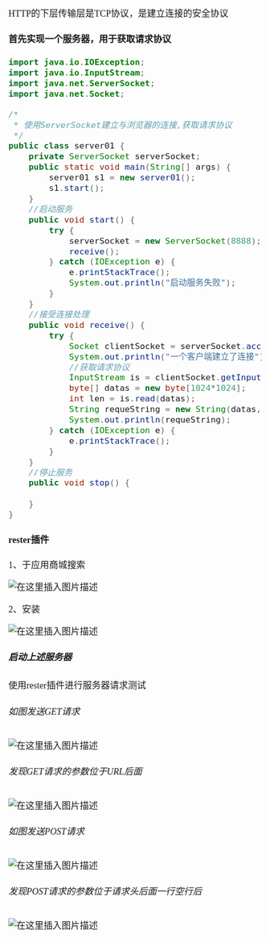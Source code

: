 <font size = 4 face = "黑体">

HTTP的下层传输层是TCP协议，是建立连接的安全协议

#### 首先实现一个服务器，用于获取请求协议

```java
import java.io.IOException;
import java.io.InputStream;
import java.net.ServerSocket;
import java.net.Socket;

/*
 * 使用ServerSocket建立与浏览器的连接,获取请求协议
 */
public class server01 {
	private ServerSocket serverSocket;
	public static void main(String[] args) {
		server01 s1 = new server01();
		s1.start();
	}
	//启动服务
	public void start() {
		try {
			serverSocket = new ServerSocket(8888);
			receive();
		} catch (IOException e) {
			e.printStackTrace();
			System.out.println("启动服务失败");
		}
	}
	//接受连接处理
	public void receive() {
		try {
			Socket clientSocket = serverSocket.accept();
			System.out.println("一个客户端建立了连接");
			//获取请求协议
			InputStream is = clientSocket.getInputStream();
			byte[] datas = new byte[1024*1024];
			int len = is.read(datas);
			String requeString = new String(datas, 0, len);
			System.out.println(requeString);
		} catch (IOException e) {
			e.printStackTrace();
		}
	}
	//停止服务
	public void stop() {
			
	}
}

```

#### rester插件

1、于应用商城搜索

![在这里插入图片描述](https://img-blog.csdnimg.cn/20201024154001411.png?x-oss-process=image/watermark,type_ZmFuZ3poZW5naGVpdGk,shadow_10,text_aHR0cHM6Ly9ibG9nLmNzZG4ubmV0L3FxXzQzODA4NzAw,size_16,color_FFFFFF,t_70#pic_center)

2、安装

![在这里插入图片描述](https://img-blog.csdnimg.cn/20201024153847569.png?x-oss-process=image/watermark,type_ZmFuZ3poZW5naGVpdGk,shadow_10,text_aHR0cHM6Ly9ibG9nLmNzZG4ubmV0L3FxXzQzODA4NzAw,size_16,color_FFFFFF,t_70#pic_center)


##### 启动上述服务器

使用rester插件进行服务器请求测试

###### 如图发送GET请求

![在这里插入图片描述](https://img-blog.csdnimg.cn/20201024154505977.png?x-oss-process=image/watermark,type_ZmFuZ3poZW5naGVpdGk,shadow_10,text_aHR0cHM6Ly9ibG9nLmNzZG4ubmV0L3FxXzQzODA4NzAw,size_16,color_FFFFFF,t_70#pic_center)

###### 发现GET请求的参数位于URL后面

![在这里插入图片描述](https://img-blog.csdnimg.cn/20201024154517525.png?x-oss-process=image/watermark,type_ZmFuZ3poZW5naGVpdGk,shadow_10,text_aHR0cHM6Ly9ibG9nLmNzZG4ubmV0L3FxXzQzODA4NzAw,size_16,color_FFFFFF,t_70#pic_center)


###### 如图发送POST请求

![在这里插入图片描述](https://img-blog.csdnimg.cn/20201024155142887.png?x-oss-process=image/watermark,type_ZmFuZ3poZW5naGVpdGk,shadow_10,text_aHR0cHM6Ly9ibG9nLmNzZG4ubmV0L3FxXzQzODA4NzAw,size_16,color_FFFFFF,t_70#pic_center)


###### 发现POST请求的参数位于请求头后面一行空行后

![在这里插入图片描述](https://img-blog.csdnimg.cn/2020102415521010.png?x-oss-process=image/watermark,type_ZmFuZ3poZW5naGVpdGk,shadow_10,text_aHR0cHM6Ly9ibG9nLmNzZG4ubmV0L3FxXzQzODA4NzAw,size_16,color_FFFFFF,t_70#pic_center)


</font>
